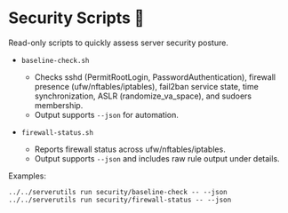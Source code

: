 # Security Scripts 🔐

Read-only scripts to quickly assess server security posture.

- `baseline-check.sh`
  - Checks sshd (PermitRootLogin, PasswordAuthentication), firewall presence
    (ufw/nftables/iptables), fail2ban service state, time synchronization,
    ASLR (randomize_va_space), and sudoers membership.
  - Output supports `--json` for automation.

- `firewall-status.sh`
  - Reports firewall status across ufw/nftables/iptables.
  - Output supports `--json` and includes raw rule output under details.

Examples:

```
../../serverutils run security/baseline-check -- --json
../../serverutils run security/firewall-status -- --json
```

